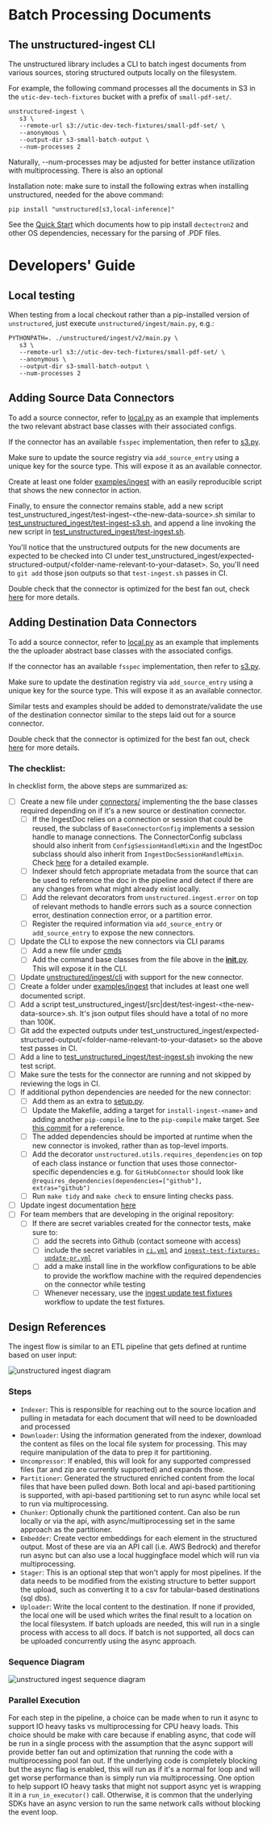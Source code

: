 # Batch Processing Documents

## The unstructured-ingest CLI

The unstructured library includes a CLI to batch ingest documents from various sources, storing structured outputs locally on the filesystem.

For example, the following command processes all the documents in S3 in the
`utic-dev-tech-fixtures` bucket with a prefix of `small-pdf-set/`.

    unstructured-ingest \
       s3 \
       --remote-url s3://utic-dev-tech-fixtures/small-pdf-set/ \
       --anonymous \
       --output-dir s3-small-batch-output \
       --num-processes 2

Naturally, --num-processes may be adjusted for better instance utilization with multiprocessing. There is also an optional

Installation note: make sure to install the following extras when installing unstructured, needed for the above command:

    pip install "unstructured[s3,local-inference]"

See the [Quick Start](https://github.com/Unstructured-IO/unstructured#eight_pointed_black_star-quick-start) which documents how to pip install `dectectron2` and other OS dependencies, necessary for the parsing of .PDF files.

# Developers' Guide

## Local testing

When testing from a local checkout rather than a pip-installed version of `unstructured`,
just execute `unstructured/ingest/main.py`, e.g.:

    PYTHONPATH=. ./unstructured/ingest/v2/main.py \
       s3 \
       --remote-url s3://utic-dev-tech-fixtures/small-pdf-set/ \
       --anonymous \
       --output-dir s3-small-batch-output \
       --num-processes 2

## Adding Source Data Connectors

To add a source connector, refer to [local.py](unstructured/ingest/v2/processes/connectors/local.py) as an example that implements the two relevant abstract base classes with their associated configs.

If the connector has an available `fsspec` implementation, then refer to [s3.py](unstructured/ingest/v2/processes/connectors/fsspec/s3.py).

Make sure to update the source registry via `add_source_entry` using a unique key for the source type. This will expose it as an available connector.

Create at least one folder [examples/ingest](examples/ingest) with an easily reproducible
script that shows the new connector in action.

Finally, to ensure the connector remains stable, add a new script test_unstructured_ingest/test-ingest-\<the-new-data-source\>.sh similar to [test_unstructured_ingest/test-ingest-s3.sh](test_unstructured_ingest/test-ingest-s3.sh), and append a line invoking the new script in [test_unstructured_ingest/test-ingest.sh](test_unstructured_ingest/test-ingest.sh).

You'll notice that the unstructured outputs for the new documents are expected
to be checked into CI under test_unstructured_ingest/expected-structured-output/\<folder-name-relevant-to-your-dataset\>. So, you'll need to `git add` those json outputs so that `test-ingest.sh` passes in CI.

Double check that the connector is optimized for the best fan out, check [here](#parallel-execution) for more details.

## Adding Destination Data Connectors

To add a source connector, refer to [local.py](unstructured/ingest/v2/processes/connectors/local.py) as an example that implements the the uploader abstract base classes with the associated configs.

If the connector has an available `fsspec` implementation, then refer to [s3.py](unstructured/ingest/v2/processes/connectors/fsspec/s3.py).

Make sure to update the destination registry via `add_source_entry` using a unique key for the source type. This will expose it as an available connector.

Similar tests and examples should be added to demonstrate/validate the use of the destination connector similar to the steps laid out for a source connector.

Double check that the connector is optimized for the best fan out, check [here](#parallel-execution) for more details.

### The checklist:

In checklist form, the above steps are summarized as:

- [ ] Create a new file under [connectors/](unstructured/ingest/v2/processes/connectors/) implementing the the base classes required depending on if it's a new source or destination connector.
  - [ ] If the IngestDoc relies on a connection or session that could be reused, the subclass of `BaseConnectorConfig` implements a session handle to manage connections. The ConnectorConfig subclass should also inherit from `ConfigSessionHandleMixin` and the IngestDoc subclass should also inherit from `IngestDocSessionHandleMixin`. Check [here](https://github.com/Unstructured-IO/unstructured/pull/1058/files#diff-dae96d30f58cffe1b348c036d006b48bdc7e2e47fbd7c8ec1c45d63face1542d) for a detailed example.
  - [ ] Indexer should fetch appropriate metadata from the source that can be used to reference the doc in the pipeline and detect if there are any changes from what might already exist locally.
  - [ ] Add the relevant decorators from `unstructured.ingest.error` on top of relevant methods to handle errors such as a source connection error, destination connection error, or a partition error.
  - [ ] Register the required information via `add_source_entry` or `add_source_entry` to expose the new connectors.
- [ ] Update the CLI to expose the new connectors via CLI params
  - [ ] Add a new file under [cmds](unstructured/ingest/v2/cli/cmds)
  - [ ] Add the command base classes from the file above in the [__init__.py](unstructured/ingest/v2/cli/cmds/__init__.py). This will expose it in the CLI.
- [ ] Update [unstructured/ingest/cli](unstructured/ingest/cli) with support for the new connector.
- [ ] Create a folder under [examples/ingest](examples/ingest) that includes at least one well documented script.
- [ ] Add a script test_unstructured_ingest/[src|dest\/test-ingest-\<the-new-data-source\>.sh. It's json output files should have a total of no more than 100K.
- [ ] Git add the expected outputs under test_unstructured_ingest/expected-structured-output/\<folder-name-relevant-to-your-dataset\> so the above test passes in CI.
- [ ] Add a line to [test_unstructured_ingest/test-ingest.sh](test_unstructured_ingest/test-ingest.sh) invoking the new test script.
- [ ] Make sure the tests for the connector are running and not skipped by reviewing the logs in CI.
- [ ] If additional python dependencies are needed for the new connector:
  - [ ] Add them as an extra to [setup.py](unstructured/setup.py).
  - [ ] Update the Makefile, adding a target for `install-ingest-<name>` and adding another `pip-compile` line to the `pip-compile` make target. See [this commit](https://github.com/Unstructured-IO/unstructured/commit/ab542ca3c6274f96b431142262d47d727f309e37) for a reference.
  - [ ] The added dependencies should be imported at runtime when the new connector is invoked, rather than as top-level imports.
  - [ ] Add the decorator `unstructured.utils.requires_dependencies` on top of each class instance or function that uses those connector-specific dependencies e.g. for `GitHubConnector` should look like `@requires_dependencies(dependencies=["github"], extras="github")`
  - [ ] Run `make tidy` and `make check` to ensure linting checks pass.
- [ ] Update ingest documentation [here](https://github.com/Unstructured-IO/docs)
- [ ] For team members that are developing in the original repository:
  - [ ] If there are secret variables created for the connector tests, make sure to:
    - [ ] add the secrets into Github (contact someone with access)
    - [ ] include the secret variables in [`ci.yml`](https://github.com/Unstructured-IO/unstructured/blob/main/.github/workflows/ci.yml) and [`ingest-test-fixtures-update-pr.yml`](https://github.com/Unstructured-IO/unstructured/blob/main/.github/workflows/ingest-test-fixtures-update-pr.yml)
    - [ ] add a make install line in the workflow configurations to be able to provide the workflow machine with the required dependencies on the connector while testing
    - [ ] Whenever necessary, use the [ingest update test fixtures](https://github.com/Unstructured-IO/unstructured/actions/workflows/ingest-test-fixtures-update-pr.yml) workflow to update the test fixtures.

## Design References

The ingest flow is similar to an ETL pipeline that gets defined at runtime based on user input:

![unstructured ingest diagram](assets/pipeline.png)



### Steps
* `Indexer`: This is responsible for reaching out to the source location and pulling in metadata for each document that will need to be downloaded and processed
* `Downloader`: Using the information generated from the indexer, download the content as files on the local file system for processing. This may require manipulation of the data to prep it for partitioning.
* `Uncompressor`: If enabled, this will look for any supported compressed files (tar and zip are currently supported) and expands those.
* `Partitioner`: Generated the structured enriched content from the local files that have been pulled down. Both local and api-based partitioning is supported, with api-based partitioning set to run async while local set to run via multiprocessing.
* `Chunker`: Optionally chunk the partitioned content. Can also be run locally or via the api, with async/multiprocessing set in the same approach as the partitioner.
* `Embedder`: Create vector embeddings for each element in the structured output. Most of these are via an API call (i.e. AWS Bedrock) and therefor run async but can also use a local huggingface model which will run via multiprocessing.
* `Stager`: This is an optional step that won't apply for most pipelines. If the data needs to be modified from the existing structure to better support the upload, such as converting it to a csv for tabular-based destinations (sql dbs).
* `Uploader`: Write the local content to the destination. If none if provided, the local one will be used which writes the final result to a location on the local filesystem. If batch uploads are needed, this will run in a single process with access to all docs. If batch is not supported, all docs can be uploaded concurrently using the async approach.


### Sequence Diagram
![unstructured ingest sequence diagram](assets/sequence.png)


### Parallel Execution
For each step in the pipeline, a choice can be made when to run it async to support IO heavy tasks vs multiprocessing for CPU heavy loads. This choice should be make with care
because if enabling async, that code will be run in a single process with the assumption that the async support will provide better fan out and optimization that running the code
with a multiprocessing pool fan out. If the underlying code is completely blocking but the async flag is enabled, this will run as if it's a normal for loop and will get worse performance
than is simply run via multiprocessing. One option to help support IO heavy tasks that might not support async yet is wrapping it in a `run_in_executor()` call. Otherwise, it is common that
the underlying SDKs have an async version to run the same network calls without blocking the event loop.
